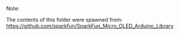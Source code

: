Note:

The contents of this folder were spawned from:
https://github.com/sparkfun/SparkFun_Micro_OLED_Arduino_Library